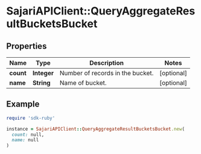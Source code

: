 # SajariAPIClient::QueryAggregateResultBucketsBucket

## Properties

| Name | Type | Description | Notes |
| ---- | ---- | ----------- | ----- |
| **count** | **Integer** | Number of records in the bucket. | [optional] |
| **name** | **String** | Name of bucket. | [optional] |

## Example

```ruby
require 'sdk-ruby'

instance = SajariAPIClient::QueryAggregateResultBucketsBucket.new(
  count: null,
  name: null
)
```

